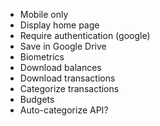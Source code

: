 * Mobile only
* Display home page
* Require authentication (google)
* Save in Google Drive
* Biometrics
* Download balances
* Download transactions
* Categorize transactions
* Budgets
* Auto-categorize API?
